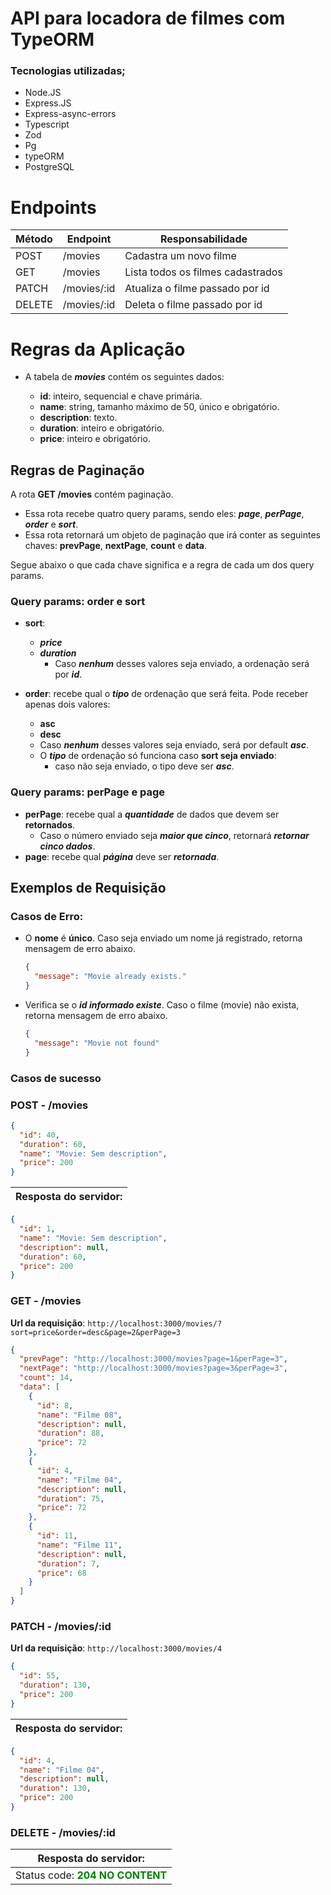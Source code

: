 # API para locadora de filmes com TypeORM

### Tecnologias utilizadas;

- Node.JS
- Express.JS
- Express-async-errors
- Typescript
- Zod
- Pg
- typeORM
- PostgreSQL

# Endpoints

| Método | Endpoint    | Responsabilidade                  |
| ------ | ----------- | --------------------------------- |
| POST   | /movies     | Cadastra um novo filme            |
| GET    | /movies     | Lista todos os filmes cadastrados |
| PATCH  | /movies/:id | Atualiza o filme passado por id   |
| DELETE | /movies/:id | Deleta o filme passado por id     |

# Regras da Aplicação

- A tabela de **_movies_** contém os seguintes dados:

  - **id**: inteiro, sequencial e chave primária.
  - **name**: string, tamanho máximo de 50, único e obrigatório.
  - **description**: texto.
  - **duration**: inteiro e obrigatório.
  - **price**: inteiro e obrigatório.

## **Regras de Paginação**

A rota **GET /movies** contém paginação.

- Essa rota recebe quatro query params, sendo eles: **_page_**, **_perPage_**, **_order_** e **_sort_**.
- Essa rota retornará um objeto de paginação que irá conter as seguintes chaves: **prevPage**, **nextPage**, **count** e **data**.

Segue abaixo o que cada chave significa e a regra de cada um dos query params.

### **Query params: order e sort**

- **sort**:

  - **_price_**
  - **_duration_**
    - Caso **_nenhum_** desses valores seja enviado, a ordenação será por **_id_**.

- **order**: recebe qual o **_tipo_** de ordenação que será feita. Pode receber apenas dois valores:
  - **asc**
  - **desc**
  - Caso **_nenhum_** desses valores seja enviado, será por default **_asc_**.
  - O **_tipo_** de ordenação só funciona caso **sort seja enviado**:
    - caso não seja enviado, o tipo deve ser **_asc_**.

### **Query params: perPage e page**

- **perPage**: recebe qual a **_quantidade_** de dados que devem ser **retornados**.
  - Caso o número enviado seja **_maior que cinco_**, retornará **_retornar cinco dados_**.
- **page**: recebe qual **_página_** deve ser **_retornada_**.

## **Exemplos de Requisição**

### **Casos de Erro:**

- O **nome** é **único**. Caso seja enviado um nome já registrado, retorna mensagem de erro abaixo.

  ```json
  {
    "message": "Movie already exists."
  }
  ```

- Verifica se o **_id informado existe_**. Caso o filme (movie) não exista, retorna mensagem de erro abaixo.

  ```json
  {
    "message": "Movie not found"
  }
  ```

### **Casos de sucesso**

### **POST - /movies**

```json
{
  "id": 40,
  "duration": 60,
  "name": "Movie: Sem description",
  "price": 200
}
```

| Resposta do servidor: |
| --------------------- |

```json
{
  "id": 1,
  "name": "Movie: Sem description",
  "description": null,
  "duration": 60,
  "price": 200
}
```

### **GET - /movies**

**Url da requisição**: `http://localhost:3000/movies/?sort=price&order=desc&page=2&perPage=3`

```json
{
  "prevPage": "http://localhost:3000/movies?page=1&perPage=3",
  "nextPage": "http://localhost:3000/movies?page=3&perPage=3",
  "count": 14,
  "data": [
    {
      "id": 8,
      "name": "Filme 08",
      "description": null,
      "duration": 88,
      "price": 72
    },
    {
      "id": 4,
      "name": "Filme 04",
      "description": null,
      "duration": 75,
      "price": 72
    },
    {
      "id": 11,
      "name": "Filme 11",
      "description": null,
      "duration": 7,
      "price": 68
    }
  ]
}
```

### **PATCH - /movies/:id**

**Url da requisição**: `http://localhost:3000/movies/4`

```json
{
  "id": 55,
  "duration": 130,
  "price": 200
}
```

| Resposta do servidor: |
| --------------------- |

```json
{
  "id": 4,
  "name": "Filme 04",
  "description": null,
  "duration": 130,
  "price": 200
}
```

### **DELETE - /movies/:id**

| Resposta do servidor:                                  |
| ------------------------------------------------------ |
| Status code: <b style="color:green">204 NO CONTENT</b> |
